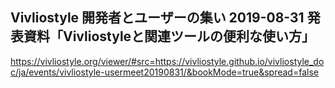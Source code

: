 ## Vivliostyle 開発者とユーザーの集い 2019-08-31 発表資料「Vivliostyleと関連ツールの便利な使い方」

https://vivliostyle.org/viewer/#src=https://vivliostyle.github.io/vivliostyle_doc/ja/events/vivliostyle-usermeet20190831/&bookMode=true&spread=false

